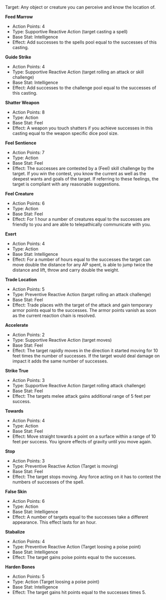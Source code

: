 Target: Any object or creature you can perceive and know the location of.

**Feed Marrow**
- Action Points: 4
- Type: Supportive Reactive Action (target casting a spell)
- Base Stat: Intelligence
- Effect: Add successes to the spells pool equal to the successes of this casting.

**Guide Strike**
- Action Points: 4 
- Type: Supportive Reactive Action (target rolling an attack or skill challenge)
- Base Stat: Intelligence
- Effect: Add successes to the challenge pool equal to the successes of this casting.

**Shatter Weapon**
- Action Points: 8 
- Type: Action
- Base Stat: Feel
- Effect: A weapon you touch shatters if you achieve successes in this casting equal to the weapon specific dice pool size.

**Feel Sentience**
- Action Points: 7
- Type: Action
- Base Stat: Feel
- Effect: The successes are contested by a (Feel) skill challenge by the target. If you win the contest, you know the current as well as the deepest wants and goals of the target. If referring to these feelings, the target is compliant with any reasonable suggestions.

**Feel Creature**
- Action Points: 6 
- Type: Action
- Base Stat: Feel
- Effect: For 1 hour a number of creatures equal to the successes are friendly to you and are able to telepathically communicate with you.

**Exert**
- Action Points: 4 
- Type: Action
- Base Stat: Intelligence
- Effect: For a number of hours equal to the successes the target can move double the distance for any AP spent, is able to jump twice the distance and lift, throw and carry double the weight.

**Trade Location**
- Action Points: 5 
- Type: Preventive Reactive Action (target rolling an attack challenge)
- Base Stat: Feel
- Effect: Trade places with the target of the attack and gain temporary armor points equal to the successes. The armor points vanish as soon as the current reaction chain is resolved.

**Accelerate**
- Action Points: 2 
- Type: Supportive Reactive Action (target moves)
- Base Stat: Feel
- Effect: The target rapidly moves in the direction it started moving for 10 feet times the number of successes. If the target would deal damage on impact it adds the same number of successes.

**Strike True**
- Action Points: 3 
- Type: Supportive Reactive Action (target rolling attack challenge)
- Base Stat: Feel
- Effect: The targets melee attack gains additional range of 5 feet per success.

**Towards**
- Action Points: 4
- Type: Action
- Base Stat: Feel
- Effect: Move straight towards a point on a surface within a range of 10 feet per success. You ignore effects of gravity until you move again.

**Stop**
- Action Points: 3
- Type: Preventive Reactive Action (Target is moving)
- Base Stat: Feel
- Effect: The target stops moving. Any force acting on it has to contest the numbers of successes of the spell.

**False Skin**
- Action Points: 6
- Type: Action
- Base Stat: Intelligence
- Effect: A number of targets equal to the successes take a different appearance. This effect lasts for an hour.

**Stabalize**
- Action Points: 4
- Type: Preventive Reactive Action (Target loosing a poise point)
- Base Stat: Intelligence
- Effect: The target gains poise points equal to the successes.

**Harden Bones**
- Action Points: 5
- Type: Action (Target loosing a poise point)
- Base Stat: Intelligence
- Effect: The target gains hit points equal to the successes times 5.